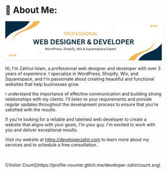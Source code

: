 # 💫 About Me:
![Developer Zahir](https://github.com/developer-zahir/developer-zahir/blob/main/developer%20zahir%20banner%20image.png)

Hi, I'm Zahirul Islam, a professional web designer and developer with over 3 years of experience. I specialize in WordPress, Shopify, Wix, and Squarespace, and I'm passionate about creating beautiful and functional websites that help businesses grow.

I understand the importance of effective communication and building strong relationships with my clients. I'll listen to your requirements and provide regular updates throughout the development process to ensure that you're satisfied with the results.

If you're looking for a reliable and talented web developer to create a website that aligns with your goals, I'm your guy. I'm excited to work with you and deliver exceptional results.

Visit my website at https://developerzahir.com to learn more about my services and to schedule a free consultation.

<br>
<br>
![Visitor Count](https://profile-counter.glitch.me/developer-zahir/count.svg)

